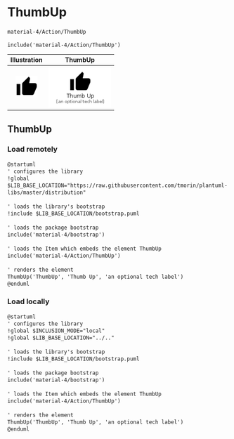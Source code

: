 # ThumbUp


```text
material-4/Action/ThumbUp
```

```text
include('material-4/Action/ThumbUp')
```



| Illustration | ThumbUp |
| :---: | :---: |
| ![illustration for Illustration](../../material-4/Action/ThumbUp.png) | ![illustration for ThumbUp](../../material-4/Action/ThumbUp.Local.png) |




## ThumbUp

### Load remotely
```plantuml
@startuml
' configures the library
!global $LIB_BASE_LOCATION="https://raw.githubusercontent.com/tmorin/plantuml-libs/master/distribution"

' loads the library's bootstrap
!include $LIB_BASE_LOCATION/bootstrap.puml

' loads the package bootstrap
include('material-4/bootstrap')

' loads the Item which embeds the element ThumbUp
include('material-4/Action/ThumbUp')

' renders the element
ThumbUp('ThumbUp', 'Thumb Up', 'an optional tech label')
@enduml
```

### Load locally
```plantuml
@startuml
' configures the library
!global $INCLUSION_MODE="local"
!global $LIB_BASE_LOCATION="../.."

' loads the library's bootstrap
!include $LIB_BASE_LOCATION/bootstrap.puml

' loads the package bootstrap
include('material-4/bootstrap')

' loads the Item which embeds the element ThumbUp
include('material-4/Action/ThumbUp')

' renders the element
ThumbUp('ThumbUp', 'Thumb Up', 'an optional tech label')
@enduml
```

